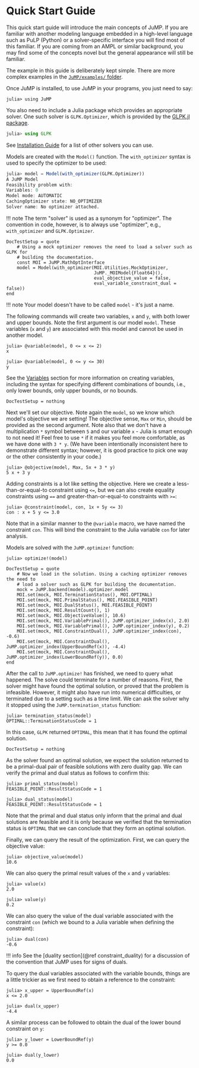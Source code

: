 Quick Start Guide
=================

This quick start guide will introduce the main concepts of JuMP. If you are
familiar with another modeling language embedded in a high-level language such
as PuLP (Python) or a solver-specific interface you will find most of this
familiar. If you are coming from an AMPL or similar background, you may find
some of the concepts novel but the general appearance will still be familiar.

The example in this guide is deliberately kept simple. There are more complex
examples in the [`JuMP/examples/` folder](https://github.com/JuliaOpt/JuMP.jl/tree/master/examples).

Once JuMP is installed, to use JuMP in your programs, you just need to say:
```jldoctest quickstart_example
julia> using JuMP
```

You also need to include a Julia package which provides an appropriate solver.
One such solver is `GLPK.Optimizer`, which is provided by the
[GLPK.jl package](https://github.com/JuliaOpt/GLPK.jl).
```julia
julia> using GLPK
```
See [Installation Guide](@ref) for a list of other solvers you can use.

Models are created with the `Model()` function. The `with_optimizer` syntax is
used to specify the optimizer to be used:
```julia
julia> model = Model(with_optimizer(GLPK.Optimizer))
A JuMP Model
Feasibility problem with:
Variables: 0
Model mode: AUTOMATIC
CachingOptimizer state: NO_OPTIMIZER
Solver name: No optimizer attached.
```

!!! note
    The term "solver" is used as a synonym for "optimizer". The convention in
    code, however, is to always use "optimizer", e.g., `with_optimizer` and
    `GLPK.Optimizer`.

```@meta
DocTestSetup = quote
    # Using a mock optimizer removes the need to load a solver such as GLPK for
    # building the documentation.
    const MOI = JuMP.MathOptInterface
    model = Model(with_optimizer(MOI.Utilities.MockOptimizer,
                                 JuMP._MOIModel{Float64}(),
                                 eval_objective_value = false,
                                 eval_variable_constraint_dual = false))
end
```
!!! note
    Your model doesn't have to be called `model` - it's just a name.

The following commands will create two variables, `x` and `y`, with both lower
and upper bounds. Note the first argument is our model `model`. These variables
(`x` and `y`) are associated with this model and cannot be used in another
model.
```jldoctest quickstart_example
julia> @variable(model, 0 <= x <= 2)
x

julia> @variable(model, 0 <= y <= 30)
y
```
See the [Variables](@ref) section for more information on creating variables,
including the syntax for specifying different combinations of bounds, i.e.,
only lower bounds, only upper bounds, or no bounds.

```@meta
DocTestSetup = nothing
```

Next we'll set our objective. Note again the `model`, so we know which model's
objective we are setting! The objective sense, `Max` or `Min`, should be
provided as the second argument. Note also that we don't have a multiplication
`*` symbol between `5` and our variable `x` - Julia is smart enough to not need
it! Feel free to use `*` if it makes you feel more comfortable, as we have done
with `3 * y`. (We have been intentionally inconsistent here to demonstrate
different syntax; however, it is good practice to pick one way or the other
consistently in your code.)
```jldoctest quickstart_example
julia> @objective(model, Max, 5x + 3 * y)
5 x + 3 y
```

Adding constraints is a lot like setting the objective. Here we create a
less-than-or-equal-to constraint using `<=`, but we can also create equality
constraints using `==` and greater-than-or-equal-to constraints with `>=`:
```jldoctest quickstart_example; filter=r"≤|<="
julia> @constraint(model, con, 1x + 5y <= 3)
con : x + 5 y <= 3.0
```
Note that in a similar manner to the `@variable` macro, we have named the
constraint `con`. This will bind the constraint to the Julia variable `con` for
later analysis.

Models are solved with the `JuMP.optimize!` function:
```jldoctest quickstart_example
julia> optimize!(model)
```

```@meta
DocTestSetup = quote
    # Now we load in the solution. Using a caching optimizer removes the need to
    # load a solver such as GLPK for building the documentation.
    mock = JuMP.backend(model).optimizer.model
    MOI.set(mock, MOI.TerminationStatus(), MOI.OPTIMAL)
    MOI.set(mock, MOI.PrimalStatus(), MOI.FEASIBLE_POINT)
    MOI.set(mock, MOI.DualStatus(), MOI.FEASIBLE_POINT)
    MOI.set(mock, MOI.ResultCount(), 1)
    MOI.set(mock, MOI.ObjectiveValue(), 10.6)
    MOI.set(mock, MOI.VariablePrimal(), JuMP.optimizer_index(x), 2.0)
    MOI.set(mock, MOI.VariablePrimal(), JuMP.optimizer_index(y), 0.2)
    MOI.set(mock, MOI.ConstraintDual(), JuMP.optimizer_index(con), -0.6)
    MOI.set(mock, MOI.ConstraintDual(), JuMP.optimizer_index(UpperBoundRef(x)), -4.4)
    MOI.set(mock, MOI.ConstraintDual(), JuMP.optimizer_index(LowerBoundRef(y)), 0.0)
end
```

After the call to `JuMP.optimize!` has finished, we need to query what happened.
The solve could terminate for a number of reasons. First, the solver might
have found the optimal solution, or proved that the problem is infeasible.
However, it might also have run into numerical difficulties, or terminated due
to a setting such as a time limit. We can ask the solver why it stopped using
the `JuMP.termination_status` function:
```jldoctest quickstart_example
julia> termination_status(model)
OPTIMAL::TerminationStatusCode = 1
```
In this case, `GLPK` returned `OPTIMAL`, this mean that it has found the optimal
solution.

```@meta
DocTestSetup = nothing
```

As the solver found an optimal solution, we expect the solution returned to be
a primal-dual pair of feasible solutions with zero duality gap.
We can verify the primal and dual status as follows to confirm this:
```jldoctest quickstart_example
julia> primal_status(model)
FEASIBLE_POINT::ResultStatusCode = 1

julia> dual_status(model)
FEASIBLE_POINT::ResultStatusCode = 1
```
Note that the primal and dual status only inform that the primal and dual
solutions are feasible and it is only because we verified that the termination
status is `OPTIMAL` that we can conclude that they form an optimal solution.

Finally, we can query the result of the optimization. First, we can query the
objective value:
```jldoctest quickstart_example
julia> objective_value(model)
10.6
```
We can also query the primal result values of the `x` and `y` variables:
```jldoctest quickstart_example
julia> value(x)
2.0

julia> value(y)
0.2
```

We can also query the value of the dual variable associated with the constraint
`con` (which we bound to a Julia variable when defining the constraint):
```jldoctest quickstart_example
julia> dual(con)
-0.6
```

!!! info
    See the [duality section](@ref constraint_duality) for a discussion
    of the convention that JuMP uses for signs of duals.

To query the dual variables associated with the variable bounds, things are a
little trickier as we first need to obtain a reference to the constraint:
```jldoctest quickstart_example; filter=r"≤|<="
julia> x_upper = UpperBoundRef(x)
x <= 2.0

julia> dual(x_upper)
-4.4
```
A similar process can be followed to obtain the dual of the lower bound
constraint on `y`:
```jldoctest quickstart_example; filter=r"≥|>="
julia> y_lower = LowerBoundRef(y)
y >= 0.0

julia> dual(y_lower)
0.0
```
